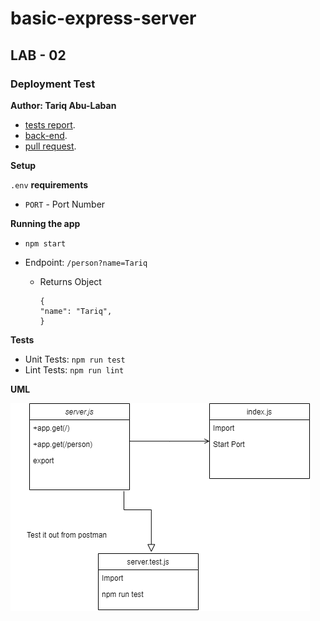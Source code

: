 # basic-express-server

## LAB - 02

### Deployment Test

**Author: Tariq Abu-Laban**

- [tests report](https://github.com/Abu-laban/basic-express-server/actions).
- [back-end](https://basic-back-end.herokuapp.com/).
- [pull request](https://github.com/Abu-laban/basic-express-server/pull/1).

**Setup**

`.env` **requirements**

- `PORT` - Port Number

**Running the app**

- `npm start`

- Endpoint: `/person?name=Tariq`

  - Returns Object

        {
        "name": "Tariq",
        }

**Tests**

- Unit Tests: `npm run test`
- Lint Tests: `npm run lint`

**UML**

![UML](./Lab_Class02.png)
